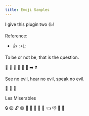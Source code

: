 ```yaml
---
title: Emoji Samples
---
```



I give this plugin two :+1:!


Reference:

- :+1: `:+1:`



To be or not be, that is the question.

:honeybee:
:honeybee:
:arrows_counterclockwise:
:no_entry_sign:
:honeybee:
:honeybee:
:arrow_right:
:question:


See no evil, hear no evil, speak no evil.

:see_no_evil:
:hear_no_evil:
:speak_no_evil:


Les Miserables

:lock:
:weary:
:unlock:
:smile:
:runner:
:dash:
:tophat:
:necktie:
:information_desk_person:
:point_left:
:thumbsdown:
:lips:
:lipstick:


